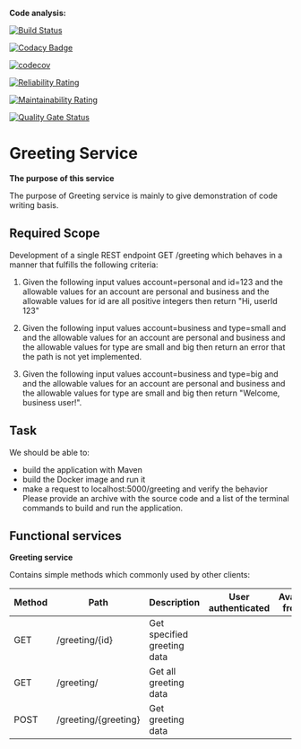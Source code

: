 **Code analysis:**

[![Build Status](https://travis-ci.org/BassamAZ/greeting-service.svg?branch=master)](https://travis-ci.org/BassamAZ/greeting-service)

[![Codacy Badge](https://api.codacy.com/project/badge/Grade/d0883dda239d48e5bc7cf2fcde876b8d)](https://app.codacy.com/manual/BassamAZ/greeting-service?utm_source=github.com&utm_medium=referral&utm_content=BassamAZ/greeting-service&utm_campaign=Badge_Grade_Dashboard)

[![codecov](https://codecov.io/gh/BassamAZ/greeting-service/branch/master/graph/badge.svg)](https://codecov.io/gh/BassamAZ/greeting-service)

[![Reliability Rating](https://sonarcloud.io/api/project_badges/measure?project=BassamAZ_greeting-service&metric=reliability_rating)](https://sonarcloud.io/dashboard?id=BassamAZ_greeting-service)

[![Maintainability Rating](https://sonarcloud.io/api/project_badges/measure?project=BassamAZ_greeting-service&metric=sqale_rating)](https://sonarcloud.io/dashboard?id=BassamAZ_greeting-service)

[![Quality Gate Status](https://sonarcloud.io/api/project_badges/measure?project=BassamAZ_greeting-service&metric=alert_status)](https://sonarcloud.io/dashboard?id=BassamAZ_greeting-service)

# **Greeting Service**

**The purpose of this service**


The purpose of Greeting service is mainly to give demonstration of code writing basis.

## **Required Scope**

Development of a single REST endpoint GET /greeting which behaves in a manner that fulfills the following criteria:

1. Given the following input values account=personal and id=123 
and the allowable values for an account are personal and business
and the allowable values for id are all positive integers
then return "Hi, userId 123"

2. Given the following input values account=business and type=small and 
and the allowable values for an account are personal and business
and the allowable values for type are small and big
then return an error that the path is not yet implemented.

3. Given the following input values account=business and type=big and 
and the allowable values for an account are personal and business
and the allowable values for type are small and big
then return "Welcome, business user!".

## **Task**

We should be able to:
- build the application with Maven
- build the Docker image and run it
- make a request to localhost:5000/greeting and verify the behavior
Please provide an archive with the source code and a list of the terminal commands to build and run the application.

## **Functional services**

**Greeting service**

Contains simple methods which commonly used by other clients:

| Method | Path                | Description                  | User authenticated | Available from UI |
|--------|---------------------|------------------------------|--------------------|-------------------|
| GET    | /greeting/{id}      | Get specified greeting data   |                    |                   |
| GET    | /greeting/          | Get all greeting data        |                    |                   |
| POST   | /greeting/{greeting}| Get greeting data |                    |                   |

